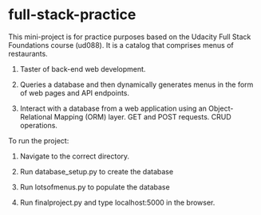 # full-stack-practice

This mini-project is for practice purposes based on the Udacity Full Stack Foundations course (ud088). It is a catalog that comprises menus of restaurants.

1) Taster of back-end web development.

2) Queries a database and then dynamically generates menus in the form of web pages and API endpoints.

3) Interact with a database from a web application using an Object-Relational Mapping (ORM) layer. GET and POST requests. CRUD operations.


To run the project:

1) Navigate to the correct directory.

2) Run database_setup.py to create the database

3) Run lotsofmenus.py to populate the database

4) Run finalproject.py and type localhost:5000 in the browser.
